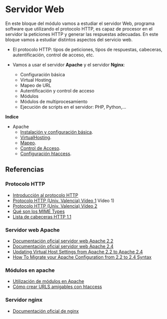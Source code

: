 # Servidor Web

En este bloque del módulo vamos a estudiar el servidor Web, programa software que utilizando el protocolo HTTP, es capaz de procesor en el servidor la peticiones HTTP y generar las respuestas adecuadas. En este bloque vamos a estudiar distintos aspectos del servicio web.

* El protocolo HTTP: tipos de peticiones, tipos de respuestas, cabeceras, autentificación, control de acceso, etc.

* Vamos a usar el servidor __Apache__ y el servidor __Nginx__:

	* Configuración básica
	* Virtual Hosting
	* Mapeo de URL
	* Autentificación y control de acceso
	* Módulos
	* Módulos de multiprocesamiento
	* Ejecución de scripts en el servidor: PHP, Python,...

**Indice**
- Apache
	- [Instalación y configuración básica](apache/instalacion.md).
	- [VirtualHosting](apache/virtualHosting.md).
	- [Mapeo](apache/mapeo.md).
	- [Control de Acceso](apache/control-acceso.md).
	- [Configuración htaccess](apache/htaccess.md).


## Referencias

### Protocolo HTTP

* [Introducción al protocolo HTTP](https://github.com/josedom24/serviciosgs_doc/raw/master/web/doc/Tema10_HTTP.pdf)
* [Protocolo HTTP (Univ. Valencia) Vídeo 1](https://www.youtube.com/watch?v=wHXRmq75N_Y) Vídeo 1)
* [Protocolo HTTP (Univ. Valencia) Vídeo 2](https://www.youtube.com/watch?v=CPUbmKc3rtM)
* [Qué son los MIME Types](http://www.webtaller.com/maletin/articulos/que-son-mime-types.php)
* [Lista de cabeceras HTTP 1.1](https://en.wikipedia.org/wiki/List_of_HTTP_header_fields)

### Servidor web Apache

* [Documentación oficial servidor web Apache 2.2](http://httpd.apache.org/docs/2.2/es/)
* [Documentación oficial servidor web Apache 2.4](http://httpd.apache.org/docs/2.4/es/)
* [Updating Virtual Host Settings from Apache 2.2 to Apache 2.4](https://www.linode.com/docs/security/upgrading/updating-virtual-host-settings-from-apache-2-2-to-apache-2-4)
* [How To Migrate your Apache Configuration from 2.2 to 2.4 Syntax](https://www.digitalocean.com/community/tutorials/migrating-your-apache-configuration-from-2-2-to-2-4-syntax)

### Módulos en apache

* [Utilización de módulos en Apache](https://github.com/josedom24/serviciosgs_doc/raw/master/web/doc/apache-modular.pdf)
* [Cómo crear URLS amigables con htaccess](http://www.emenia.es/como-crear-urls-amigables-con-htaccess/)

### Servidor nginx

* [Documentación oficial de nginx](https://nginx.org/en/docs/)
